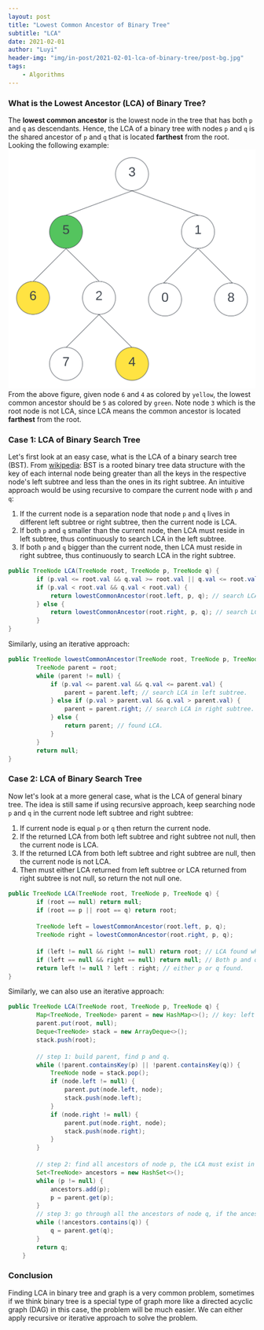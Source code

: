 ```yaml
---
layout: post
title: "Lowest Common Ancestor of Binary Tree"
subtitle: "LCA"
date: 2021-02-01
author: "Luyi"
header-img: "img/in-post/2021-02-01-lca-of-binary-tree/post-bg.jpg"
tags:
    - Algorithms
---
```


### What is the Lowest Ancestor (LCA) of Binary Tree?
The **lowest common ancestor** is the lowest node in the tree that has both `p` and `q` as descendants. Hence, the LCA of a binary tree with nodes `p` and `q` is the shared ancestor of `p` and `q` that is located **farthest** from the root. Looking the following example:
![Figure_1](/img/in-post/2021-02-01-lca-of-binary-tree/Figure_1.svg)
From the above figure, given node `6` and `4` as colored by `yellow`, the lowest common ancestor should be `5` as colored by `green`. Note node `3` which is the root node is not LCA, since LCA means the common ancestor is located **farthest** from the root.

### Case 1: LCA of Binary Search Tree
Let's first look at an easy case, what is the LCA of a binary search tree (BST). From [wikipedia](https://en.wikipedia.org/wiki/Binary_search_tree): BST is a rooted binary tree data structure with the key of each internal node being greater than all the keys in the respective node's left subtree and less than the ones in its right subtree.
An intuitive approach would be using recursive to compare the current node with `p` and `q`:
1. If the current node is a separation node that node `p` and `q` lives in different left subtree or right subtree, then the current node is LCA.
2. If both `p` and `q`  smaller than the current node, then LCA must reside in left subtree, thus continuously to search LCA in the left subtree.
3. If both `p` and `q`  bigger than the current node, then LCA must reside in right subtree, thus continuously to search LCA in the right subtree.
```java
public TreeNode LCA(TreeNode root, TreeNode p, TreeNode q) {
        if (p.val <= root.val && q.val >= root.val || q.val <= root.val && p.val >= root.val) return root; // current node is LCA.
        if (p.val < root.val && q.val < root.val) {
            return lowestCommonAncestor(root.left, p, q); // search LCA in left subtree.
        } else {
            return lowestCommonAncestor(root.right, p, q); // search LCA in right subtree.
        }
}
```
Similarly, using an iterative approach:
```java
public TreeNode lowestCommonAncestor(TreeNode root, TreeNode p, TreeNode q) {
        TreeNode parent = root;
        while (parent != null) {
            if (p.val <= parent.val && q.val <= parent.val) {
                parent = parent.left; // search LCA in left subtree.
            } else if (p.val > parent.val && q.val > parent.val) {
                parent = parent.right; // search LCA in right subtree.
            } else {
                return parent; // found LCA.
            }
        }
        return null;
}
```

### Case 2: LCA of Binary Search Tree
Now let's look at a more general case, what is the LCA of general binary tree. The idea is still same if using recursive approach, keep searching node `p` and `q` in the current node left subtree and right subtree:
1. If current node is equal `p` or `q` then return the current node.
2. If the returned LCA from both left subtree and right subtree not null, then the current node is LCA.
3. If the returned LCA from both left subtree and right subtree are null, then the current node is not LCA.
4. Then must either LCA returned from left subtree or LCA returned from right subtree is not null, so return the not null one.
```java
public TreeNode LCA(TreeNode root, TreeNode p, TreeNode q) {
        if (root == null) return null;
        if (root == p || root == q) return root;
        
        TreeNode left = lowestCommonAncestor(root.left, p, q);
        TreeNode right = lowestCommonAncestor(root.right, p, q);
        
        if (left != null && right != null) return root; // LCA found which is root.
        if (left == null && right == null) return null; // Both p and q not found.
        return left != null ? left : right; // either p or q found.
}
```
Similarly, we can also use an iterative approach:
```java
public TreeNode LCA(TreeNode root, TreeNode p, TreeNode q) {
        Map<TreeNode, TreeNode> parent = new HashMap<>(); // key: left or right child node, value: root node.
        parent.put(root, null);
        Deque<TreeNode> stack = new ArrayDeque<>();
        stack.push(root);

        // step 1: build parent, find p and q.
        while (!parent.containsKey(p) || !parent.containsKey(q)) {
            TreeNode node = stack.pop();
            if (node.left != null) {
                parent.put(node.left, node);
                stack.push(node.left);
            }
            if (node.right != null) {
                parent.put(node.right, node);
                stack.push(node.right);
            }
        }
        
        // step 2: find all ancestors of node p, the LCA must exist in one of these ancestors.
        Set<TreeNode> ancestors = new HashSet<>();
        while (p != null) {
            ancestors.add(p);
            p = parent.get(p);
        }
        // step 3: go through all the ancestors of node q, if the ancestors of node p contains any first ancestor of q, then the LCA found.
        while (!ancestors.contains(q)) {
            q = parent.get(q);
        }
        return q;
    }
```
### Conclusion
Finding LCA in binary tree and graph is a very common problem, sometimes if we think binary tree is a special type of graph more like a directed acyclic graph (DAG) in this case, the problem will be much easier. We can either apply recursive or iterative approach to solve the problem.
